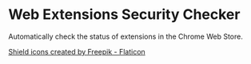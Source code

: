 # Web Extensions Security Checker

Automatically check the status of extensions in the Chrome Web Store.

<a href="https://www.flaticon.com/free-icons/shield" title="shield icons">Shield icons created by Freepik - Flaticon</a>
